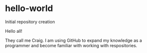 # hello-world
Initial repository creation

Hello all!

They call me Craig. I am using GitHub to expand my knowledge as a programmer 
and become familiar with working with respositories. 
